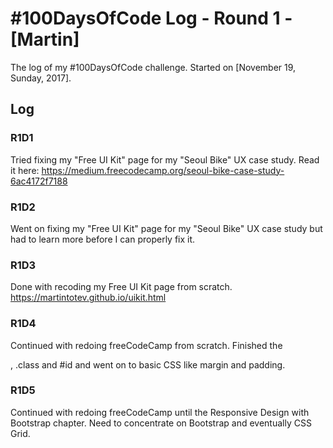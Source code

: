 # #100DaysOfCode Log - Round 1 - [Martin]

The log of my #100DaysOfCode challenge. Started on [November 19, Sunday, 2017].

## Log

### R1D1
Tried fixing my "Free UI Kit" page for my "Seoul Bike" UX case study. Read it here: https://medium.freecodecamp.org/seoul-bike-case-study-6ac4172f7188

### R1D2
Went on fixing my "Free UI Kit" page for my "Seoul Bike" UX case study but had to learn more before I can properly fix it.

### R1D3
Done with recoding my Free UI Kit page from scratch. https://martintotev.github.io/uikit.html

### R1D4
Continued with redoing freeCodeCamp from scratch. Finished the <form>, .class and #id and went on to basic CSS like margin and padding.

### R1D5
Continued with redoing freeCodeCamp until the Responsive Design with Bootstrap chapter. Need to concentrate on Bootstrap and eventually CSS Grid.
